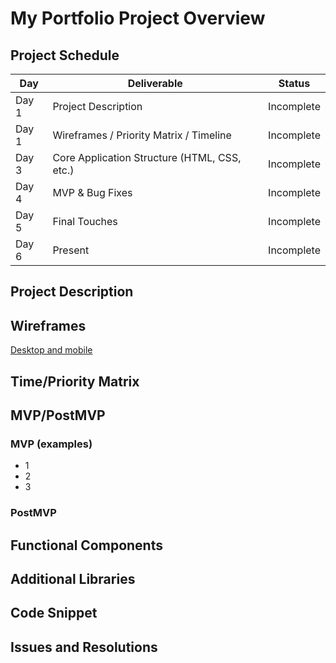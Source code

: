 # My Portfolio Project Overview

## Project Schedule

|  Day | Deliverable | Status
|---|---| ---|
|Day 1| Project Description | Incomplete
|Day 1| Wireframes / Priority Matrix / Timeline | Incomplete
|Day 3| Core Application Structure (HTML, CSS, etc.) | Incomplete
|Day 4| MVP & Bug Fixes | Incomplete
|Day 5| Final Touches | Incomplete
|Day 6| Present | Incomplete

## Project Description

## Wireframes

[Desktop and mobile](https://imgur.com/a/jWNrnMc)

## Time/Priority Matrix

## MVP/PostMVP

### MVP (examples)

* 1
* 2
* 3

### PostMVP

## Functional Components

## Additional Libraries

## Code Snippet

## Issues and Resolutions

